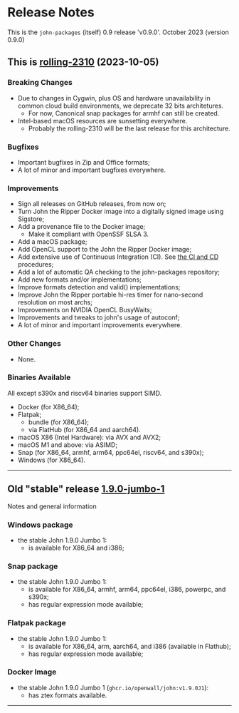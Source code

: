 # Release Notes

This is the `john-packages` (itself) 0.9 release 'v0.9.0'. October 2023 (version 0.9.0)

## This is [rolling-2310](https://github.com/openwall/john-packages/releases/tag/rolling-2310) (2023-10-05)

### Breaking Changes

- Due to changes in Cygwin, plus OS and hardware unavailability in common cloud build environments,
  we deprecate 32 bits architetures.
  - For now, Canonical snap packages for armhf can still be created.
- Intel-based macOS resources are sunsetting everywhere.
  - Probably the rolling-2310 will be the last release for this architecture.

### Bugfixes

- Important bugfixes in Zip and Office formats;
- A lot of minor and important bugfixes everywhere.

### Improvements

- Sign all releases on GitHub releases, from now on;
- Turn John the Ripper Docker image into a digitally signed image using Sigstore;
- Add a provenance file to the Docker image;
  - Make it compliant with OpenSSF SLSA 3.
- Add a macOS package;
- Add OpenCL support to the John the Ripper Docker image;
- Add extensive use of Continuous Integration (CI). See [the CI and CD](https://github.com/openwall/john-packages/tree/main/tests#continuous-integration-and-continuous-delivery) procedures;
- Add a lot of automatic QA checking to the john-packages repository;
- Add new formats and/or implementations;
- Improve formats detection and valid() implementations;
- Improve John the Ripper portable hi-res timer for nano-second resolution on most archs;
- Improvements on NVIDIA OpenCL BusyWaits;
- Improvements and tweaks to john's usage of autoconf;
- A lot of minor and important improvements everywhere.

### Other Changes

- None.

### Binaries Available

All except s390x and riscv64 binaries support SIMD.

* Docker (for X86_64);
* Flatpak;
  * bundle (for X86_64);
  * via FlatHub (for X86_64 and aarch64).
* macOS X86 (Intel Hardware): via AVX and AVX2;
* macOS M1 and above: via ASIMD;
* Snap (for X86_64, armhf, arm64, ppc64el, riscv64, and s390x);
* Windows (for X86_64).

------

## Old "stable" release [1.9.0-jumbo-1](https://github.com/openwall/john-packages/releases/tag/1.9.0-jumbo-1)

Notes and general information

### Windows package
- the stable John 1.9.0 Jumbo 1:
  - is available for X86_64 and i386;

### Snap package
- the stable John 1.9.0 Jumbo 1:
  - is available for X86_64, armhf, arm64, ppc64el, i386, powerpc, and s390x;
  - has regular expression mode available;

### Flatpak package
- the stable John 1.9.0 Jumbo 1:
  - is available for X86_64, arm, aarch64, and i386 (available in Flathub);
  - has regular expression mode available;

### Docker Image
- the stable John 1.9.0 Jumbo 1 (`ghcr.io/openwall/john:v1.9.0J1`):
  - has ztex formats available.

------
